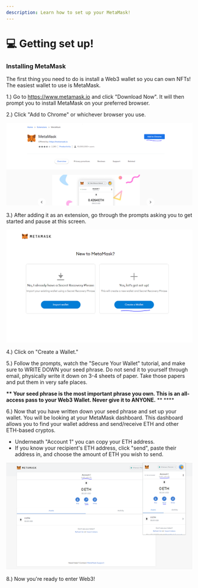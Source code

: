 ```yaml
---
description: Learn how to set up your MetaMask!
---
```


# 💻 Getting set up!

### Installing MetaMask

The first thing you need to do is install a Web3 wallet so you can own NFTs! The easiest wallet to use is MetaMask.

1.) Go to https://www.metamask.io and click "Download Now". It will then prompt you to install MetaMask on your preferred browser.

2.) Click "Add to Chrome" or whichever browser you use.

![](<../.gitbook/assets/metamask 1.PNG>)

3.) After adding it as an extension, go through the prompts asking you to get started and pause at this screen.

![](<../.gitbook/assets/Metamask 2.PNG>)

4.) Click on "Create a Wallet."

5.) Follow the prompts, watch the "Secure Your Wallet" tutorial, and make sure to WRITE DOWN your seed phrase. Do not send it to yourself through email, physically write it down on 3-4 sheets of paper. Take those papers and put them in very safe places.

**\*\* Your seed phrase is the most important phrase you own. This is an all-access pass to your Web3 Wallet. Never give it to ANYONE.** \*\* ****&#x20;

6.) Now that you have written down your seed phrase and set up your wallet. You will be looking at your MetaMask dashboard. This dashboard allows you to find your wallet address and send/receive ETH and other ETH-based cryptos.

* Underneath "Account 1" you can copy your ETH address.
* If you know your recipient's ETH address, click "send", paste their address in, and choose the amount of ETH you wish to send.

![](<../.gitbook/assets/metamask 3.PNG>)

8.) Now you're ready to enter Web3!
